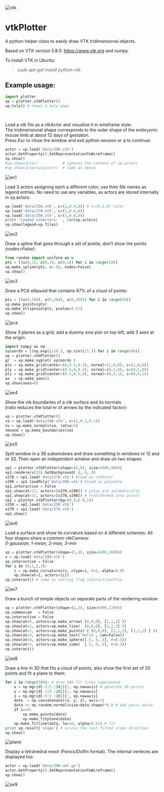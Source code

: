 ![vtk](https://www.vtk.org/wp-content/uploads/2015/03/vtk_logo-main1.png)
# vtkPlotter
A python helper class to easily draw VTK tridimensional objects.

Based on VTK version 5.8.0: https://www.vtk.org and *numpy*

To install VTK in Ubuntu:
>*sudo apt-get install python-vtk*

## Example usage:
```python
import plotter
vp = plotter.vtkPlotter()
vp.help() # shows a help page
```
<br />

Load a vtk file as a vtkActor and visualize it in wireframe style. <br />
The tridimensional shape corresponds to the outer shape of the embryonic mouse limb at about 12 days of gestation.<br />
Press *Esc* to close the window and exit python session or *q* to continue:
```python
actor = vp.load('data/290.vtk')
actor.GetProperty().SetRepresentationToWireframe()
vp.show()
#vp.show(actor)           # ignores the content of vp.actors
#vp.show(actors=[actor])  # same as above
```
![ex1](https://user-images.githubusercontent.com/32848391/32666968-908d1bf6-c639-11e7-9201-46572a2349c2.png)
<br />

Load 3 actors assigning each a different color, use their file names as legend entries.
No need to use any variables, as actors are stored internally in vp.actors:
```python
vp.load('data/250.vtk', c=(1,0.4,0)) # c=(R,G,B) color
vp.load('data/270.vtk', c=(1,0.6,0))
vp.load('data/290.vtk', c=(1,0.8,0))
print 'Loaded vtkActors: ', len(vp.actors)
vp.show(legend=vp.files)
```
![ex2](https://user-images.githubusercontent.com/32848391/32666969-90a7dc48-c639-11e7-8795-b139166f0504.png)
<br />

Draw a spline that goes through a set of points, don't show the points *(nodes=False)*:
```python
from random import uniform as u
pts = [(u(0,1), u(0,1), u(0,1)) for i in range(10)]
vp.make_spline(pts, s=.01, nodes=False)
vp.show()
```
![ex3](https://user-images.githubusercontent.com/32848391/32666970-90c1b38e-c639-11e7-92dd-336f2aa2a2cf.png)
<br />


Draw a PCA ellipsoid that contains 67% of a cloud of points:
```python
pts = [(u(0,200), u(0,200), u(0,200)) for i in range(50)]
vp.make_points(pts)
vp.make_ellipsoid(pts, pvalue=0.67)
vp.show()
```
![pca](https://user-images.githubusercontent.com/32848391/32732169-12f82a5a-c88c-11e7-9a31-f14b100374cb.png)
<br />


Show 3 planes as a grid, add a dummy sine plot on top left, 
add 3 axes at the origin:
```python
import numpy as np
xycoords = [(np.exp(i/10.), np.sin(i/5.)) for i in range(40)]
vp = plotter.vtkPlotter()
gr  = vp.make_xyplot( xycoords )
plx = vp.make_grid(center=(0,0.5,0.5), normal=(1,0,0), c=(1,0,0))
ply = vp.make_grid(center=(0.5,0,0.5), normal=(0,1,0), c=(0,1,0))
plz = vp.make_grid(center=(0.5,0.5,0), normal=(0,0,1), c=(0,0,1))
ax  = vp.make_axes()
vp.show(axes=0)
```
![ex4](https://user-images.githubusercontent.com/32848391/32666971-90dac112-c639-11e7-96ef-ec41bdf3b7e5.png)
<br />

Show the vtk boundaries of a vtk surface and its normals<br />
(*ratio* reduces the total nr of arrows by the indicated factor):
```python
vp = plotter.vtkPlotter()
va = vp.load('data/290.vtk', c=(1,0.1,0.1))
nv = vp.make_normals(va, ratio=5)
sbound = vp.make_boundaries(va)
vp.show()
```
![ex5](https://user-images.githubusercontent.com/32848391/32666972-90f46a5e-c639-11e7-93c3-e105322ff481.png)
<br />


Split window in a 36 subwindows and draw something in 
windows nr 12 and nr 33. Then open an independent window and draw on two shapes:
```python
vp1 = plotter.vtkPlotter(shape=(6,6), size=(900,900))
vp1.renderers[35].SetBackground(.8,.9,.9)
v270 = vp1.load('data/270.vtk') #load as vtkActor
v290 = vp1.loadPoly('data/290.vtk') #load as polydata
vp1.interactive = False
vp1.show(at=12, actors=[v270,v290]) # polys are automatically  
vp1.show(at=33, actors=[v270,v290]) # transformed into actors
vp2 = plotter.vtkPlotter(bg=(0.9,0.9,1))
v250 = vp2.load('data/250.vtk')
v270 = vp2.load('data/270.vtk')
vp2.show()
```
![ex6](https://user-images.githubusercontent.com/32848391/32666973-910d6dc4-c639-11e7-9645-e19ffdfff3d1.png)
<br />


Load a surface and show its curvature based on 4 different schemes. All four shapes 
share a common vtkCamera:<br />
*0-gaussian, 1-mean, 2-max, 3-min*
```python
vp = plotter.vtkPlotter(shape=(1,4), size=(400,1600))
v = vp.load('data/290.vtk')
vp.interactive = False
for i in [0,1,2,3]: 
    c = vp.make_curvatures(v, ctype=i, r=1, alpha=0.8)
    vp.show(at=i, actors=[c])
vp.interact() # same as setting flag interactive=True
```
![ex7](https://user-images.githubusercontent.com/32848391/32666974-912de586-c639-11e7-880a-2b377cde3615.png)
<br />


Draw a bunch of simple objects on separate parts of the rendering window:
```python
vp = plotter.vtkPlotter(shape=(2,3), size=(800,1200))
vp.commoncam   = False
vp.interactive = False
vp.show(at=0, actors=vp.make_arrow( [0,0,0], [1,1,1] ))
vp.show(at=1, actors=vp.make_line(  [0,0,0], [1,2,3] ))
vp.show(at=2, actors=vp.make_points( [ [0,0,0], [1,1,1], [3,1,2] ] ))
vp.show(at=3, actors=vp.make_text('hello', cam=False))
vp.show(at=4, actors=vp.make_sphere([.5,.5,.5], r=0.3))
vp.show(at=5, actors=vp.make_cube(  [.5,.5,.5], r=0.3))
vp.interact()
```
![ex8](https://user-images.githubusercontent.com/32848391/32666975-91690102-c639-11e7-8f7b-ad07bd6019da.png)
<br />


Draw a line in 3D that fits a cloud of points,
also show the first set of 20 points and fit a plane to them:
```python
for i in range(500): # draw 500 fit lines superposed
    x = np.mgrid[-2:5 :20j][:, np.newaxis] # generate 20 points
    y = np.mgrid[ 1:9 :20j][:, np.newaxis]
    z = np.mgrid[-5:3 :20j][:, np.newaxis]
    data  = np.concatenate((x, y, z), axis=1)
    data += np.random.normal(size=data.shape)*0.8 # add gauss noise
    if i==0: 
        vp.make_points(data)
        vp.make_fitplane(data)
    vp.make_fitline(data, lw=10, alpha=0.01) # fit
print vp.result['slope'] # access the last fitted slope direction
vp.show()
```
![plane](https://user-images.githubusercontent.com/32848391/32667173-3ad163ec-c63a-11e7-8b3d-4a8ba047eae9.png)
<br />


Display a tetrahedral mesh (Fenics/Dolfin format). The internal verteces are displayed too:
```python
actor = vp.load('data/290.xml.gz')
actor.GetProperty().SetRepresentationToWireframe()
vp.show()        
```
![ex9](https://user-images.githubusercontent.com/32848391/32666976-918480bc-c639-11e7-9749-4fd0b71523ad.png)
<br />







